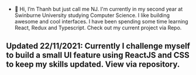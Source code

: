 - 👋 Hi, I’m Thanh but just call me NJ. I'm currently in my second year at Swinburne University studying Computer Science. I like building awesome and 
cool interfaces. I have been spending some time learning React, Redux and Typescript. 
Check out my current project via Repo. 

## Updated 22/11/2021: Currently I challenge myself to build a small UI feature using ReactJS and CSS to keep my skills updated. View via repository.


